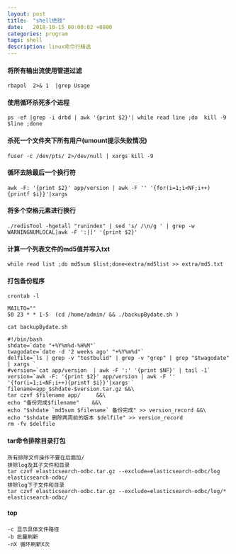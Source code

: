 ```yaml
---
layout: post
title:  "shell绝技"
date:   2018-10-15 00:00:02 +0800
categories: program
tags: shell
description: linux命令行精选
---
```

#### 将所有输出流使用管道过滤

	rbapol  2>& 1  |grep Usage

#### 使用循环杀死多个进程

	ps -ef |grep -i drbd | awk '{print $2}'| while read line ;do  kill -9 $line ;done

#### 杀死一个文件夹下所有用户(umount提示失败情况)

	fuser -c /dev/pts/ 2>/dev/null | xargs kill -9

#### 循环去除最后一个换行符

	awk -F: '{print $2}' app/version | awk -F '' '{for(i=1;i<NF;i++){printf $i}}'|xargs

#### 将多个空格元素进行换行

	./redisTool -hgetall "runindex" | sed 's/ /\n/g ' | grep -w  WARNINGNUMLOCAL|awk -F ':|]' '{print $2}'

#### 计算一个列表文件的md5值并写入txt

	while read list ;do md5sum $list;done<extra/md5list >> extra/md5.txt

#### 打包备份程序

	crontab -l

	MAILTO=""
	50 23 * * 1-5  (cd /home/admin/ && ./backupBydate.sh )

	cat backupBydate.sh

	#!/bin/bash
	shdate=`date "+%Y%m%d-%H%M"`
	twagodate=`date -d '2 weeks ago' "+%Y%m%d"`
	delfile=`ls | grep -v "testbulid" | grep -v "grep" | grep "$twagodate" | xargs `
	#version=`cat app/version  | awk -F ':' '{print $NF}' | tail -1`
	version=`awk -F: '{print $2}' app/version | awk -F '' '{for(i=1;i<NF;i++){printf $i}}'|xargs `
	filename=app_$shdate-$version.tar.gz &&\
	tar czvf $filename app/ 	&&\
	echo "备份完成$filename"	&&\
	echo "$shdate `md5sum $filename` 备份完成" >> version_record &&\
	echo "$shdate 删除两周前的版本 $delfile" >> version_record
	rm -fv $delfile

#### tar命令排除目录打包

	所有排除文件操作不要在后面加/
	排除log及其子文件和目录
	tar czvf elasticsearch-odbc.tar.gz --exclude=elasticsearch-odbc/log elasticsearch-odbc/
	排除log下子文件和目录
	tar czvf elasticsearch-odbc.tar.gz --exclude=elasticsearch-odbc/log/* elasticsearch-odbc/

#### top

	-c 显示具体文件路径
	-b 批量刷新
	-nX 循环刷新X次
